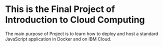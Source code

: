# This is the Final Project of Introduction to Cloud Computing
The main purpose of Project is to learn how to deploy and host a standard JavaScript application in Docker and on IBM Cloud.
